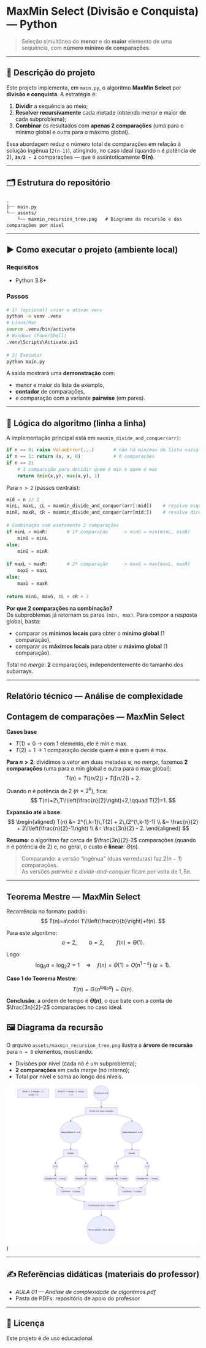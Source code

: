 # MaxMin Select (Divisão e Conquista) — Python

> Seleção simultânea do **menor** e do **maior** elemento de uma sequência, com **número mínimo de comparações**.

---

## 📌 Descrição do projeto

Este projeto implementa, em `main.py`, o algoritmo **MaxMin Select** por **divisão e conquista**. A estratégia é:
1. **Dividir** a sequência ao meio;
2. **Resolver recursivamente** cada metade (obtendo menor e maior de cada subproblema);
3. **Combinar** os resultados com **apenas 2 comparações** (uma para o mínimo global e outra para o máximo global).

Essa abordagem reduz o número total de comparações em relação à solução ingênua (`2(n-1)`), atingindo, no caso ideal (quando `n` é potência de 2), **`3n/2 - 2`** comparações — que é assintoticamente **Θ(n)**.

---

## 🗂 Estrutura do repositório

```
.
├── main.py
└── assets/
    └── maxmin_recursion_tree.png   # Diagrama da recursão e das comparações por nível
```

---

## ▶️ Como executar o projeto (ambiente local)

### Requisitos
- Python 3.8+

### Passos
```bash
# 1) (opcional) criar e ativar venv
python -m venv .venv
# Linux/Mac
source .venv/bin/activate
# Windows (PowerShell)
.venv\Scripts\Activate.ps1

# 2) Executar
python main.py
```

A saída mostrará uma **demonstração** com:
- menor e maior da lista de exemplo,
- **contador** de comparações,
- e comparação com a variante **pairwise** (em pares).

---

## 🧠 Lógica do algoritmo (linha a linha)

A implementação principal está em `maxmin_divide_and_conquer(arr)`:

```py
if n == 0: raise ValueError(...)       # não há min/max de lista vazia
if n == 1: return (x, x, 0)            # 0 comparações
if n == 2:                             
    # 1 comparação para decidir quem é min e quem é max
    return (min(x,y), max(x,y), 1)
```

Para `n > 2` (passos centrais):
```py
mid = n // 2
minL, maxL, cL = maxmin_divide_and_conquer(arr[:mid])    # resolve esquerda
minR, maxR, cR = maxmin_divide_and_conquer(arr[mid:])    # resolve direita

# Combinação com exatamente 2 comparações
if minL < minR:       # 1ª comparação     -> minG = min(minL, minR)
    minG = minL
else:
    minG = minR

if maxL > maxR:       # 2ª comparação     -> maxG = max(maxL, maxR)
    maxG = maxL
else:
    maxG = maxR

return minG, maxG, cL + cR + 2
```

**Por que 2 comparações na combinação?**  
Os subproblemas já retornam os pares `(min, max)`. Para compor a resposta global, basta:
- comparar os **mínimos locais** para obter o **mínimo global** (1 comparação),
- comparar os **máximos locais** para obter o **máximo global** (1 comparação).

Total no *merge*: **2** comparações, independentemente do tamanho dos subarrays.

---

##  Relatório técnico — Análise de complexidade

## Contagem de comparações — MaxMin Select

**Casos base**
- $T(1)=0$ → com 1 elemento, ele é min e max.
- $T(2)=1$ → 1 comparação decide quem é min e quem é max.

**Para $n>2$**: dividimos o vetor em duas metades e, no *merge*, fazemos **2 comparações** (uma para o min global e outra para o max global):
$$
T(n)=T(\lfloor n/2 \rfloor)+T(\lceil n/2 \rceil)+2.
$$

Quando $n$ é potência de 2 ($n=2^k$), fica:
$$
T(n)=2\,T\!\left(\frac{n}{2}\right)+2,\qquad T(2)=1.
$$

**Expansão até a base**:
$$
\begin{aligned}
T(n) &= 2^{\,k-1}\,T(2) + 2\,(2^{\,k-1}-1) \\
     &= \frac{n}{2} + 2\!\left(\frac{n}{2}-1\right) \\
     &= \frac{3n}{2} - 2.
\end{aligned}
$$

**Resumo**: o algoritmo faz cerca de $\frac{3n}{2}-2$ comparações (quando $n$ é potência de 2) e, no geral, o custo é **linear**: $\Theta(n)$.

> Comparando: a versão “ingênua” (duas varreduras) faz $2(n-1)$ comparações.  
> As versões *pairwise* e *divide-and-conquer* ficam por volta de $1{,}5n$.

---

## Teorema Mestre — MaxMin Select

Recorrência no formato padrão:
$$
T(n)=a\cdot T\!\left(\frac{n}{b}\right)+f(n).
$$

Para este algoritmo:
$$
a=2,\qquad b=2,\qquad f(n)=\Theta(1).
$$

Logo:
$$
\log_b a=\log_2 2=1
\quad\Rightarrow\quad
f(n)=\Theta(1)=O(n^{1-\varepsilon})\;(\varepsilon=1).
$$

**Caso 1 do Teorema Mestre**:
$$
T(n)=\Theta\!\big(n^{\log_b a}\big)=\Theta(n).
$$

**Conclusão**: a ordem de tempo é **$\Theta(n)$**, o que bate com a conta de $\frac{3n}{2}-2$ comparações no caso ideal.


## 🖼 Diagrama da recursão 

O arquivo `assets/maxmin_recursion_tree.png` ilustra a **árvore de recursão** para `n = 8` elementos, mostrando:
- Divisões por nível (cada nó é um subproblema);
- **2 comparações** em cada *merge* (nó interno);
- Total por nível e soma ao longo dos níveis.



![Diagrama de recursao](assets/img_1.png))

---

## ✍ Referências didáticas (materiais do professor)

- *AULA 01 — Análise de complexidade de algoritmos.pdf*  
- Pasta de PDFs: repositório de apoio do professor


---

## 📎 Licença

Este projeto é de uso educacional.
